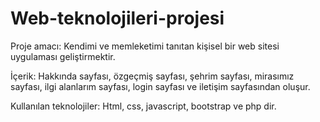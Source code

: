# Web-teknolojileri-projesi
Proje amacı: Kendimi ve memleketimi tanıtan kişisel bir web sitesi uygulaması geliştirmektir. 

İçerik: Hakkında sayfası, özgeçmiş sayfası, şehrim sayfası, mirasımız sayfası, ilgi alanlarım sayfası, login sayfası ve iletişim sayfasından oluşur. 

Kullanılan teknolojiler: Html, css, javascript, bootstrap ve php dir.
